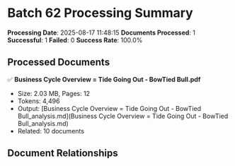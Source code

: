 # Batch 62 Processing Summary

**Processing Date**: 2025-08-17 11:48:15
**Documents Processed**: 1
**Successful**: 1
**Failed**: 0
**Success Rate**: 100.0%

## Processed Documents

✅ **Business Cycle Overview = Tide Going Out - BowTied Bull.pdf**
   - Size: 2.03 MB, Pages: 12
   - Tokens: 4,496
   - Output: [Business Cycle Overview = Tide Going Out - BowTied Bull_analysis.md](Business Cycle Overview = Tide Going Out - BowTied Bull_analysis.md)
   - Related: 10 documents

## Document Relationships
